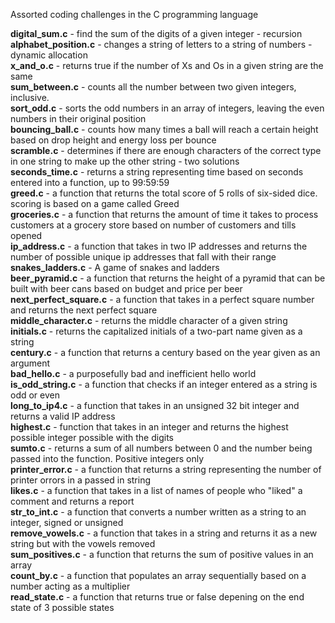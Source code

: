 Assorted coding challenges in the C programming language<br>

<b>digital_sum.c</b>        - find the sum of the digits of a given integer - recursion<br>
<b>alphabet_position.c</b>  - changes a string of letters to a string of numbers - dynamic allocation<br>
<b>x_and_o.c</b>            - returns true if the number of Xs and Os in a given string are the same<br>
<b>sum_between.c</b>        - counts all the number between two given integers, inclusive. <br>
<b>sort_odd.c</b>           - sorts the odd numbers in an array of integers, leaving the even numbers in their original position<br>
<b>bouncing_ball.c</b>      - counts how many times a ball will reach a certain height based on drop height and energy loss per bounce<br>
<b>scramble.c</b>           - determines if there are enough characters of the correct type in one string to make up the other string - two solutions<br>
<b>seconds_time.c</b>       - returns a string representing time based on seconds entered into a function, up to 99:59:59<br>
<b>greed.c</b>              - a function that returns the total score of 5 rolls of six-sided dice. scoring is based on a game called Greed<br>
<b>groceries.c</b>          - a function that returns the amount of time it takes to process customers at a grocery store based on number of customers and tills opened<br>
<b>ip_address.c</b>         - a function that takes in two IP addresses and returns the number of possible unique ip addresses that fall with their range<br>
<b>snakes_ladders.c</b>     - A game of snakes and ladders<br>
<b>beer_pyramid.c</b>       - a function that returns the height of a pyramid that can be built with beer cans based on budget and price per beer<br>
<b>next_perfect_square.c</b> - a function that takes in a perfect square number and returns the next perfect square<br>
<b>middle_character.c</b>   - returns the middle character of a given string<br>
<b>initials.c</b>           - returns the capitalized initials of a two-part name given as a string<br>
<b>century.c</b>            - a function that returns a century based on the year given as an argument<br>
<b>bad_hello.c</b>          - a purposefully bad and inefficient hello world<br>
<b>is_odd_string.c</b>      - a function that checks if an integer entered as a string is odd or even<br>
<b>long_to_ip4.c</b>        - a function that takes in an unsigned 32 bit integer and returns a valid IP address<br>
<b>highest.c</b>            - function that takes in an integer and returns the highest possible integer possible with the digits <br>
<b>sumto.c</b>              - returns a sum of all numbers between 0 and the number being passed into the function. Positive integers only<br>
<b>printer_error.c</b>      - a function that returns a string representing the number of printer orrors in a passed in string<br>
<b>likes.c</b>              - a function that takes in a list of names of people who "liked" a comment and returns a report<br>
<b>str_to_int.c</b>         - a function that converts a number written as a string to an integer, signed or unsigned<br>
<b>remove_vowels.c</b>      - a function that takes in a string and returns it as a new string but with the vowels removed<br>
<b>sum_positives.c</b>      - a function that returns the sum of positive values in an array<br>
<b>count_by.c</b>           - a function that populates an array sequentially based on a number acting as a multiplier<br>
<b>read_state.c</b>         - a function that returns true or false depening on the end state of 3 possible states<br>
<b></b><br>